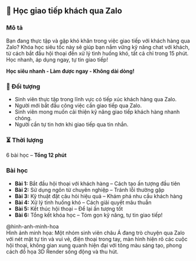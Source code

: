 ## 📌 Học giao tiếp khách qua Zalo  

### Mô tả  
Bạn đang thực tập và gặp khó khăn trong việc giao tiếp với khách hàng qua Zalo? Khóa học siêu tốc này sẽ giúp bạn nắm vững kỹ năng chat với khách, từ cách bắt đầu hội thoại đến xử lý tình huống khó, tất cả chỉ trong 15 phút. Học nhanh, áp dụng ngay, tự tin giao tiếp!

**Học siêu nhanh - Làm được ngay - Không dài dòng!**

### 🎯 Đối tượng  
- Sinh viên thực tập trong lĩnh vực có tiếp xúc khách hàng qua Zalo.
- Người mới bắt đầu công việc cần giao tiếp qua Zalo.
- Sinh viên mong muốn cải thiện kỹ năng giao tiếp khách hàng nhanh chóng.
- Người cần tự tin hơn khi giao tiếp qua tin nhắn.

### ⏳ Thời lượng  
6 bài học – **Tổng 12 phút**  

### Bài học  
- **Bài 1:** Bắt đầu hội thoại với khách hàng – Cách tạo ấn tượng đầu tiên  
- **Bài 2:** Sử dụng ngôn từ chuyên nghiệp – Tránh lỗi thường gặp  
- **Bài 3:** Kỹ thuật đặt câu hỏi hiệu quả – Khám phá nhu cầu khách hàng  
- **Bài 4:** Xử lý tình huống khó – Cách giải quyết mâu thuẫn  
- **Bài 5:** Kết thúc hội thoại – Để lại ấn tượng tốt  
- **Bài 6:** Tổng kết khóa học – Tóm gọn kỹ năng, tự tin giao tiếp!  

@hinh-anh-minh-hoa  
Hình ảnh minh họa: Một nhóm sinh viên châu Á đang trò chuyện qua Zalo với nét mặt tự tin và vui vẻ, điện thoại trong tay, màn hình hiện rõ các cuộc hội thoại, không gian xung quanh hiện đại với tông màu sáng tạo, phong cách đồ họa 3D Render sống động và thu hút.